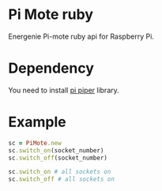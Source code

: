 # Pi Mote ruby
Energenie Pi-mote ruby api for Raspberry Pi. 
# Dependency 
You need to install [pi piper](https://github.com/jwhitehorn/pi_piper) library. 

# Example

```ruby
sc = PiMote.new
sc.switch_on(socket_number)
sc.switch_off(socket_number)

sc.switch_on # all sockets on
sc.switch_off # all sockets on
``` 
